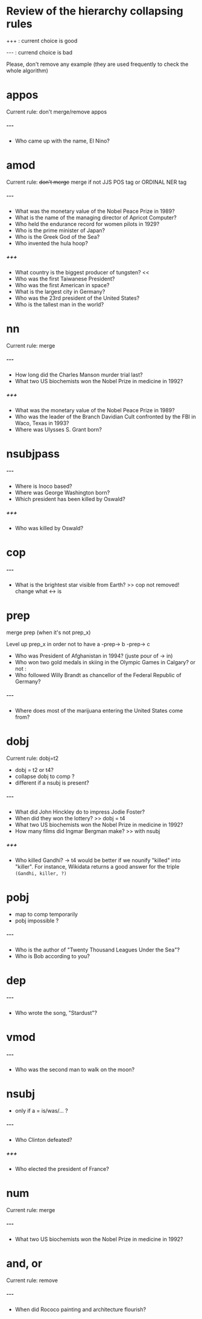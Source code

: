 # Review of the hierarchy collapsing rules

+++ : current choice is good

--- : currend choice is bad

Please, don't remove any example (they are used frequently to check the whole algorithm)

appos
=====

Current rule: don't merge/remove appos

##### ---

* Who came up with the name, El Nino?

amod
====

Current rule: ~~don't merge~~ merge if not JJS POS tag or ORDINAL NER tag
 
##### ---

* What was the monetary value of the Nobel Peace Prize in 1989? 
* What is the name of the managing director of Apricot Computer?
* Who held the endurance record for women pilots in 1929?
* Who is the prime minister of Japan?
* Who is the Greek God of the Sea?
* Who invented the hula hoop? 

##### +++
  
* What country is the biggest producer of tungsten? <<
* Who was the first Taiwanese President?
* Who was the first American in space?
* What is the largest city in Germany?
* Who was the 23rd president of the United States?
* Who is the tallest man in the world?

nn
==

Current rule: merge

##### ---
  
* How long did the Charles Manson murder trial last?
* What two US biochemists won the Nobel Prize in medicine in 1992?

##### +++
  
* What was the monetary value of the Nobel Peace Prize in 1989? 
* Who was the leader of the Branch Davidian Cult confronted by the FBI in Waco, Texas in 1993?
* Where was Ulysses S. Grant born?

nsubjpass
=========
  
##### ---

* Where is Inoco based?
* Where was George Washington born?
* Which president has been killed by Oswald?

##### +++

* Who was killed by Oswald?

cop
===
  
##### ---

* What is the brightest star visible from Earth? >> cop not removed! change what <-> is

prep
====

merge prep (when it's not prep_x) 

Level up prep_x in order not to have a -prep-> b -prep-> c
  - Who was President of Afghanistan in 1994? (juste pour of -> in)
  - Who won two gold medals in skiing in the Olympic Games in Calgary?
or not : 
  - Who followed Willy Brandt as chancellor of the Federal Republic of Germany?
  
##### ---

* Where does most of the marijuana entering the United States come from?
  
dobj
====

Current rule: dobj=t2

- dobj = t2 or t4?
- collapse dobj to comp ?
- different if a nsubj is present?

##### ---

* What did John Hinckley do to impress Jodie Foster?
* When did they won the lottery? >> dobj = t4
* What two US biochemists won the Nobel Prize in medicine in 1992?
* How many films did Ingmar Bergman make? >> with nsubj

##### +++

* Who killed Gandhi?
-> t4 would be better if we nounify "killed" into "killer".
For instance, Wikidata returns a good answer for the triple `(Gandhi, killer, ?)`

pobj
====

- map to comp temporarily
- pobj impossible ?

##### ---

* Who is the author of "Twenty Thousand Leagues Under the Sea"?
* Who is Bob according to you?

dep
===

##### ---

* Who wrote the song, "Stardust"?

vmod
====

##### ---

* Who was the second man to walk on the moon?

nsubj
=====

- only if a = is/was/... ?

##### ---

* Who Clinton defeated?

##### +++

* Who elected the president of France?

num
===

Current rule: merge

##### ---

* What two US biochemists won the Nobel Prize in medicine in 1992?

and, or
=======

Current rule: remove

##### ---

* When did Rococo painting and architecture flourish?

